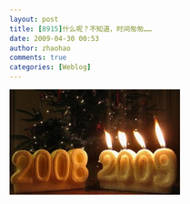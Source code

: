 ```yaml
---
layout: post
title: [8915]什么呢？不知道，时间匆匆……
date: 2009-04-30 00:53
author: zhaohao
comments: true
categories: [Weblog]
---
```

<a href="/wp-content/uploads/2009/04/medium2009-705582.jpg"><img id="BLOGGER_PHOTO_ID_5330436691802607858" src="/wp-content/uploads/2009/04/medium2009-705582-300x185.jpg" alt="" border="0" /></a>
